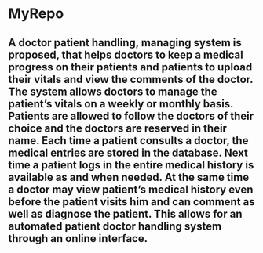 # MyRepo
## A doctor patient handling, managing system is proposed, that helps doctors to keep a medical progress on their patients and patients to upload their vitals and view the comments of the doctor. The system allows doctors to manage the patient’s vitals on a weekly or monthly basis. Patients are allowed to follow the doctors of their choice and the doctors are reserved in their name. Each time a patient consults a doctor, the medical entries are stored in the database. Next time a patient logs in the entire medical history is available as and when needed. At the same time a doctor may view patient’s medical history even before the patient visits him and can comment as well as diagnose the patient. This allows for an automated patient doctor handling system through an online interface.
